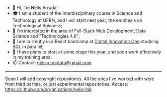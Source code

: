 - 👋 Hi, I'm Nelis Arruda;
- 🎓 I am a student of the Interdisciplinary course in Science and Technology at UFRN, and I will start next year, the emphasis on Technological Business;
- 👀 I'm interested in the area of Full-Stack Web Development, Data Science and "Technologies 4.0";
- 🌱 I am currently in a React bootcamp at [Digital Innovation One](https://digitalinnovation.one) studying SQL in parallel;
- 💞️ I have plans to start at some stage this year, and soon work effectively in my training area.
- 📫 Contact: nelisn.contato@gmail.com
- ---
Soon I will add copyright repositories. All the ones I've worked with were from third parties, or just experimental repositories.
Access: https://github.com/organizations/nelis-lab

<!---
VanJack/VanJack is a ✨ special ✨ repository because its `README.md` (this file) appears on your GitHub profile.
You can click the Preview link to take a look at your changes.
--->
